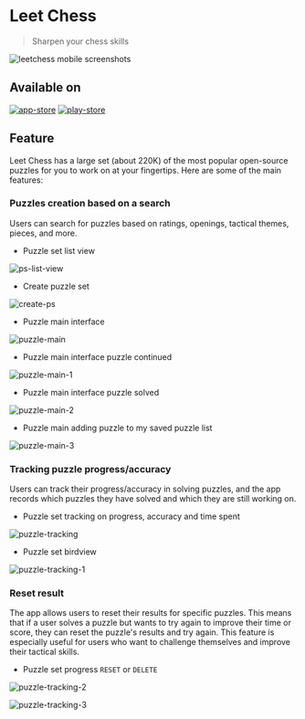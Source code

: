 # Leet Chess
>
> Sharpen your chess skills

![leetchess mobile screenshots](./portfolio.png)

## Available on

[![app-store](./app-store-badge-128.png)](https://apps.apple.com/us/app/leet-chess/id6447547546)   [![play-store](./google-play-badge-128.png)](https://play.google.com/store/apps/details?id=com.anotherbug.leetchess.free)

## Feature

Leet Chess has a large set (about 220K) of the most popular open-source puzzles for you to work on at your fingertips. Here are some of the main features:

### Puzzles creation based on a search

Users can search for puzzles based on ratings, openings, tactical themes, pieces, and more.

- Puzzle set list view

![ps-list-view](./ps-list-view.png)

- Create puzzle set

![create-ps](./create-ps.png)

- Puzzle main interface

![puzzle-main](./pz_main.png)

- Puzzle main interface puzzle continued

![puzzle-main-1](./pz_main-1.png)

- Puzzle main interface puzzle solved

![puzzle-main-2](./pz_main-2.png)

- Puzzle main adding puzzle to my saved puzzle list

![puzzle-main-3](./pz_main-3.png)

### Tracking puzzle progress/accuracy

Users can track their progress/accuracy in solving puzzles, and the app records which puzzles they have solved and which they are still working on.

- Puzzle set tracking on progress, accuracy and time spent

![puzzle-tracking](./pz_tracking.png)

- Puzzle set birdview

![puzzle-tracking-1](./pz_tracking-1.png)

### Reset result

The app allows users to reset their results for specific puzzles. This means that if a user solves a puzzle but wants to try again to improve their time or score, they can reset the puzzle's results and try again. This feature is especially useful for users who want to challenge themselves and improve their tactical skills.

- Puzzle set progress `RESET` or `DELETE`

![puzzle-tracking-2](./pz_tracking-2.png)

![puzzle-tracking-3](./pz_tracking-3.png)
